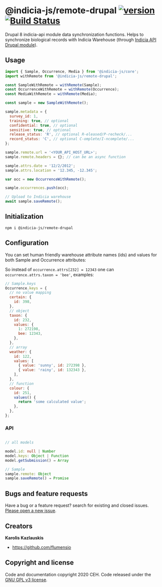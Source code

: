 # @indicia-js/remote-drupal [![version](https://img.shields.io/npm/v/@indicia-js/remote-drupal/latest.svg)](https://www.npmjs.com/package/@indicia-js/remote-drupal) [![Build Status](https://travis-ci.org/Indicia-Team/indicia-js.svg)](https://travis-ci.org/Indicia-Team/indicia-js)

Drupal 8 indicia-api module data synchronization functions. Helps to synchronize biological records with Indicia Warehouse (through [Indicia API Drupal module](https://github.com/Indicia-Team/drupal-8-module-indicia-api)).

## Usage

```js
import { Sample, Occurrence, Media } from '@indicia-js/core';
import withRemote from '@indicia-js/remote-drupal';

const SampleWithRemote = withRemote(Sample);
const OccurrenceWithRemote = withRemote(Occurrence);
const MediaWithRemote = withRemote(Media);

const sample = new SampleWithRemote();

sample.metadata = {
  survey_id: 1,
  training: true, // optional
  confidential: true, // optional
  sensitive: true, // optional
  release_status: 'R', // optional R-eleased/P-recheck/...
  record_status: 'C', // optional C-omplete/I-ncomplete/...
};

sample.remote.url = '<YOUR_API_HOST_URL>';
sample.remote.headers = {}; // can be an async function

sample.attrs.date = '12/2/2012';
sample.attrs.location = '12.345, -12.345';

var occ = new OccurrenceWithRemote();

sample.occurrences.push(occ);

// Upload to Indicia warehouse
await sample.saveRemote();
```

## Initialization

```
npm i @indicia-js/remote-drupal
```

## Configuration

You can set human friendly warehouse attribute names (ids) and values for both Sample and Occurrence
attributes:

So instead of `occurrence.attrs[232] = 12343` one can
`occurrence.attrs.taxon = 'bee'`, examples:

```javascript
// Sample.keys
Occurrence.keys = {
  // no value mapping
  certain: {
    id: 398,
  },
  // object
  taxon: {
    id: 232,
    values: {
      1: 272198,
      bee: 12343,
    },
  },
  // array
  weather: {
    id: 122,
    values: [
      { value: 'sunny', id: 272398 },
      { value: 'rainy', id: 132343 },
    ],
  },
  // function
  colour: {
    id: 251,
    values() {
      return 'some calculated value';
    },
  },
};
```

### API

```typescript

// all models

model.id: null | Number
model.keys: Object | Function
model.getSubmission() ⇒ Array

// Sample
sample.remote: Object
sample.saveRemote() ⇒ Promise
```

## Bugs and feature requests

Have a bug or a feature request? search for existing and closed issues. [Please open a new issue](https://github.com/Indicia-Team/indicia-js/issues).

## Creators

**Karolis Kazlauskis**

- <https://github.com/flumensio>

## Copyright and license

Code and documentation copyright 2020 CEH. Code released under the [GNU GPL v3 license](LICENSE).
